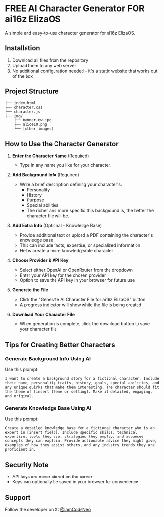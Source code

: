 # FREE AI Character Generator FOR ai16z ElizaOS

A simple and easy-to-use character generator for ai16z ElizaOS.

## Installation

1. Download all files from the repository
2. Upload them to any web server
3. No additional configuration needed - it's a static website that works out of the box

## Project Structure
```
├── index.html
├── character.css
├── character.js
├── img/
    ├── banner-bw.jpg
    ├── alice10.png
    └── [other images]
```

## How to Use the Character Generator

1. **Enter the Character Name** (Required)
   - Type in any name you like for your character.

2. **Add Background Info** (Required)
   - Write a brief description defining your character's:
     - Personality
     - History
     - Purpose
     - Special abilities
     - The richer and more specific this background is, the better the character file will be.

3. **Add Extra Info** (Optional - Knowledge Base)
   - Provide additional text or upload a PDF containing the character's knowledge base
   - This can include facts, expertise, or specialized information
   - Helps create a more knowledgeable character

4. **Choose Provider & API Key**
   - Select either OpenAI or OpenRouter from the dropdown
   - Enter your API key for the chosen provider
   - Option to save the API key in your browser for future use

5. **Generate the File**
   - Click the "Generate AI Character File for ai16z ElizaOS" button
   - A progress indicator will show while the file is being created

6. **Download Your Character File**
   - When generation is complete, click the download button to save your character file

## Tips for Creating Better Characters

### Generate Background Info Using AI
Use this prompt:
```
I want to create a background story for a fictional character. Include their name, personality traits, history, goals, special abilities, and any unique quirks that make them interesting. The character should fit the theme of [insert theme or setting]. Make it detailed, engaging, and original.
```

### Generate Knowledge Base Using AI
Use this prompt:
```
Create a detailed knowledge base for a fictional character who is an expert in [insert field]. Include specific skills, technical expertise, tools they use, strategies they employ, and advanced concepts they can explain. Provide actionable advice they might give, examples of how they assist others, and any industry trends they are proficient in.
```

## Security Note
- API keys are never stored on the server
- Keys can optionally be saved in your browser for convenience

## Support
Follow the developer on X: [@IamCodeNeo](https://x.com/IamCodeNeo)
